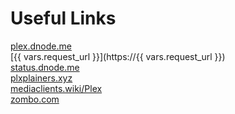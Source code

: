 # Useful Links

[plex.dnode.me](https://plex.dnode.me)<br>
[{{ vars.request_url }}](https://{{ vars.request_url }})<br>
[status.dnode.me](https://status.dnode.me)<br>
[plxplainers.xyz](https://www.plxplainers.xyz)<br>
[mediaclients.wiki/Plex](https://mediaclients.wiki/Plex)<br>
[zombo.com](https://www.zombo.com)
